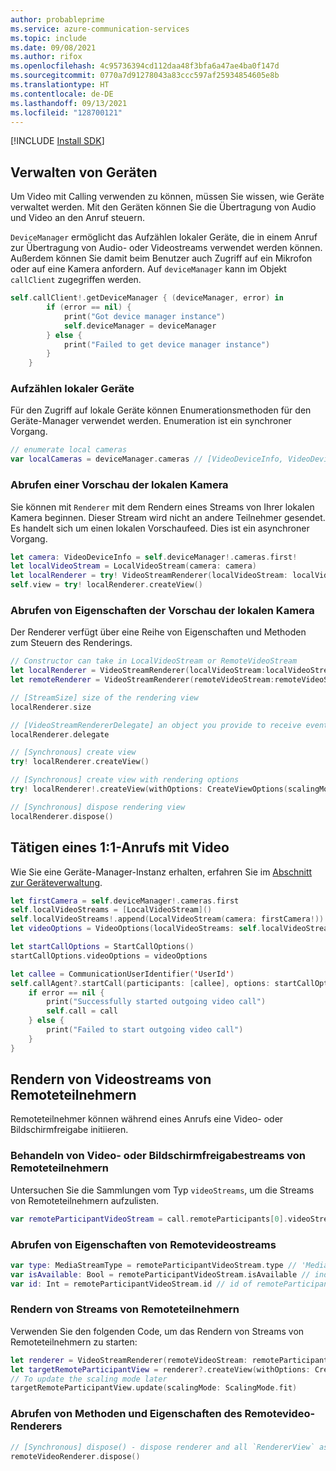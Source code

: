 ```yaml
---
author: probableprime
ms.service: azure-communication-services
ms.topic: include
ms.date: 09/08/2021
ms.author: rifox
ms.openlocfilehash: 4c95736394cd112daa48f3bfa6a47ae4ba0f147d
ms.sourcegitcommit: 0770a7d91278043a83ccc597af25934854605e8b
ms.translationtype: HT
ms.contentlocale: de-DE
ms.lasthandoff: 09/13/2021
ms.locfileid: "128700121"
---
```

[!INCLUDE [Install SDK](../install-sdk/install-sdk-ios.md)]

## <a name="manage-devices"></a>Verwalten von Geräten
Um Video mit Calling verwenden zu können, müssen Sie wissen, wie Geräte verwaltet werden. Mit den Geräten können Sie die Übertragung von Audio und Video an den Anruf steuern.

`DeviceManager` ermöglicht das Aufzählen lokaler Geräte, die in einem Anruf zur Übertragung von Audio- oder Videostreams verwendet werden können. Außerdem können Sie damit beim Benutzer auch Zugriff auf ein Mikrofon oder auf eine Kamera anfordern. Auf `deviceManager` kann im Objekt `callClient` zugegriffen werden.

```swift
self.callClient!.getDeviceManager { (deviceManager, error) in
        if (error == nil) {
            print("Got device manager instance")
            self.deviceManager = deviceManager
        } else {
            print("Failed to get device manager instance")
        }
    }
```

### <a name="enumerate-local-devices"></a>Aufzählen lokaler Geräte

Für den Zugriff auf lokale Geräte können Enumerationsmethoden für den Geräte-Manager verwendet werden. Enumeration ist ein synchroner Vorgang.

```swift
// enumerate local cameras
var localCameras = deviceManager.cameras // [VideoDeviceInfo, VideoDeviceInfo...]
```

### <a name="get-a-local-camera-preview"></a>Abrufen einer Vorschau der lokalen Kamera

Sie können mit `Renderer` mit dem Rendern eines Streams von Ihrer lokalen Kamera beginnen. Dieser Stream wird nicht an andere Teilnehmer gesendet. Es handelt sich um einen lokalen Vorschaufeed. Dies ist ein asynchroner Vorgang.

```swift
let camera: VideoDeviceInfo = self.deviceManager!.cameras.first!
let localVideoStream = LocalVideoStream(camera: camera)
let localRenderer = try! VideoStreamRenderer(localVideoStream: localVideoStream)
self.view = try! localRenderer.createView()
```

### <a name="get-local-camera-preview-properties"></a>Abrufen von Eigenschaften der Vorschau der lokalen Kamera

Der Renderer verfügt über eine Reihe von Eigenschaften und Methoden zum Steuern des Renderings.

```swift
// Constructor can take in LocalVideoStream or RemoteVideoStream
let localRenderer = VideoStreamRenderer(localVideoStream:localVideoStream)
let remoteRenderer = VideoStreamRenderer(remoteVideoStream:remoteVideoStream)

// [StreamSize] size of the rendering view
localRenderer.size

// [VideoStreamRendererDelegate] an object you provide to receive events from this Renderer instance
localRenderer.delegate

// [Synchronous] create view
try! localRenderer.createView()

// [Synchronous] create view with rendering options
try! localRenderer!.createView(withOptions: CreateViewOptions(scalingMode: ScalingMode.fit))

// [Synchronous] dispose rendering view
localRenderer.dispose()
```

## <a name="place-a-11-call-with-video"></a>Tätigen eines 1:1-Anrufs mit Video
Wie Sie eine Geräte-Manager-Instanz erhalten, erfahren Sie im [Abschnitt zur Geräteverwaltung](#manage-devices).

```swift
let firstCamera = self.deviceManager!.cameras.first
self.localVideoStreams = [LocalVideoStream]()
self.localVideoStreams!.append(LocalVideoStream(camera: firstCamera!))
let videoOptions = VideoOptions(localVideoStreams: self.localVideoStreams!)

let startCallOptions = StartCallOptions()
startCallOptions.videoOptions = videoOptions

let callee = CommunicationUserIdentifier('UserId')
self.callAgent?.startCall(participants: [callee], options: startCallOptions) { (call, error) in
    if error == nil {
        print("Successfully started outgoing video call")
        self.call = call
    } else {
        print("Failed to start outgoing video call")
    }
}
```

## <a name="render-remote-participant-video-streams"></a>Rendern von Videostreams von Remoteteilnehmern

Remoteteilnehmer können während eines Anrufs eine Video- oder Bildschirmfreigabe initiieren.

### <a name="handle-video-sharing-or-screen-sharing-streams-of-remote-participants"></a>Behandeln von Video- oder Bildschirmfreigabestreams von Remoteteilnehmern

Untersuchen Sie die Sammlungen vom Typ `videoStreams`, um die Streams von Remoteteilnehmern aufzulisten.

```swift
var remoteParticipantVideoStream = call.remoteParticipants[0].videoStreams[0]
```

### <a name="get-remote-video-stream-properties"></a>Abrufen von Eigenschaften von Remotevideostreams

```swift
var type: MediaStreamType = remoteParticipantVideoStream.type // 'MediaStreamTypeVideo'
var isAvailable: Bool = remoteParticipantVideoStream.isAvailable // indicates if remote stream is available
var id: Int = remoteParticipantVideoStream.id // id of remoteParticipantStream
```

### <a name="render-remote-participant-streams"></a>Rendern von Streams von Remoteteilnehmern

Verwenden Sie den folgenden Code, um das Rendern von Streams von Remoteteilnehmern zu starten:

```swift
let renderer = VideoStreamRenderer(remoteVideoStream: remoteParticipantVideoStream)
let targetRemoteParticipantView = renderer?.createView(withOptions: CreateViewOptions(scalingMode: ScalingMode.crop))
// To update the scaling mode later
targetRemoteParticipantView.update(scalingMode: ScalingMode.fit)
```

### <a name="get-remote-video-renderer-methods-and-properties"></a>Abrufen von Methoden und Eigenschaften des Remotevideo-Renderers

```swift
// [Synchronous] dispose() - dispose renderer and all `RendererView` associated with this renderer. To be called when you have removed all associated views from the UI.
remoteVideoRenderer.dispose()
```